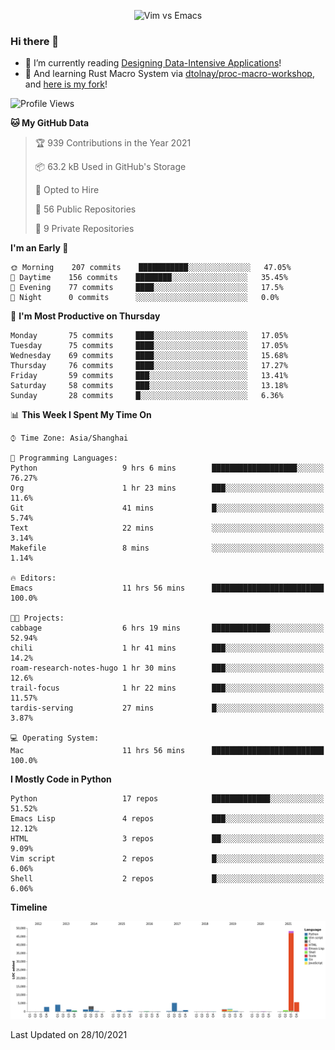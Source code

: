 <p align="center">
    <img src="https://gist.githubusercontent.com/coldnight/e696baffb094e71c96cb302118878eae/raw/40ea5053a6f66cc65f90f437e4173497da225958/banner.gif" alt="Vim vs Emacs" />
</p>

### Hi there 👋

- 📖 I’m currently reading [Designing Data-Intensive Applications](https://www.oreilly.com/library/view/designing-data-intensive-applications/9781491903063/)!
- 🌱 And learning Rust Macro System via [dtolnay/proc-macro-workshop](https://github.com/dtolnay/proc-macro-workshop), and [here is my fork](https://github.com/coldnight/proc-macro-workshop)!

<!--START_SECTION:waka-->
![Profile Views](http://img.shields.io/badge/Profile%20Views-0-blue)

**🐱 My GitHub Data** 

> 🏆 939 Contributions in the Year 2021
 > 
> 📦 63.2 kB Used in GitHub's Storage 
 > 
> 💼 Opted to Hire
 > 
> 📜 56 Public Repositories 
 > 
> 🔑 9 Private Repositories  
 > 
**I'm an Early 🐤** 

```text
🌞 Morning    207 commits    ███████████░░░░░░░░░░░░░░   47.05% 
🌆 Daytime    156 commits    ████████░░░░░░░░░░░░░░░░░   35.45% 
🌃 Evening    77 commits     ████░░░░░░░░░░░░░░░░░░░░░   17.5% 
🌙 Night      0 commits      ░░░░░░░░░░░░░░░░░░░░░░░░░   0.0%

```
📅 **I'm Most Productive on Thursday** 

```text
Monday       75 commits     ████░░░░░░░░░░░░░░░░░░░░░   17.05% 
Tuesday      75 commits     ████░░░░░░░░░░░░░░░░░░░░░   17.05% 
Wednesday    69 commits     ████░░░░░░░░░░░░░░░░░░░░░   15.68% 
Thursday     76 commits     ████░░░░░░░░░░░░░░░░░░░░░   17.27% 
Friday       59 commits     ███░░░░░░░░░░░░░░░░░░░░░░   13.41% 
Saturday     58 commits     ███░░░░░░░░░░░░░░░░░░░░░░   13.18% 
Sunday       28 commits     █░░░░░░░░░░░░░░░░░░░░░░░░   6.36%

```


📊 **This Week I Spent My Time On** 

```text
⌚︎ Time Zone: Asia/Shanghai

💬 Programming Languages: 
Python                   9 hrs 6 mins        ███████████████████░░░░░░   76.27% 
Org                      1 hr 23 mins        ███░░░░░░░░░░░░░░░░░░░░░░   11.6% 
Git                      41 mins             █░░░░░░░░░░░░░░░░░░░░░░░░   5.74% 
Text                     22 mins             ░░░░░░░░░░░░░░░░░░░░░░░░░   3.14% 
Makefile                 8 mins              ░░░░░░░░░░░░░░░░░░░░░░░░░   1.14%

🔥 Editors: 
Emacs                    11 hrs 56 mins      █████████████████████████   100.0%

🐱‍💻 Projects: 
cabbage                  6 hrs 19 mins       █████████████░░░░░░░░░░░░   52.94% 
chili                    1 hr 41 mins        ███░░░░░░░░░░░░░░░░░░░░░░   14.2% 
roam-research-notes-hugo 1 hr 30 mins        ███░░░░░░░░░░░░░░░░░░░░░░   12.6% 
trail-focus              1 hr 22 mins        ███░░░░░░░░░░░░░░░░░░░░░░   11.57% 
tardis-serving           27 mins             █░░░░░░░░░░░░░░░░░░░░░░░░   3.87%

💻 Operating System: 
Mac                      11 hrs 56 mins      █████████████████████████   100.0%

```

**I Mostly Code in Python** 

```text
Python                   17 repos            █████████████░░░░░░░░░░░░   51.52% 
Emacs Lisp               4 repos             ███░░░░░░░░░░░░░░░░░░░░░░   12.12% 
HTML                     3 repos             ██░░░░░░░░░░░░░░░░░░░░░░░   9.09% 
Vim script               2 repos             █░░░░░░░░░░░░░░░░░░░░░░░░   6.06% 
Shell                    2 repos             █░░░░░░░░░░░░░░░░░░░░░░░░   6.06%

```


**Timeline**

![Chart not found](https://raw.githubusercontent.com/coldnight/coldnight/master/charts/bar_graph.png) 


 Last Updated on 28/10/2021
<!--END_SECTION:waka-->
